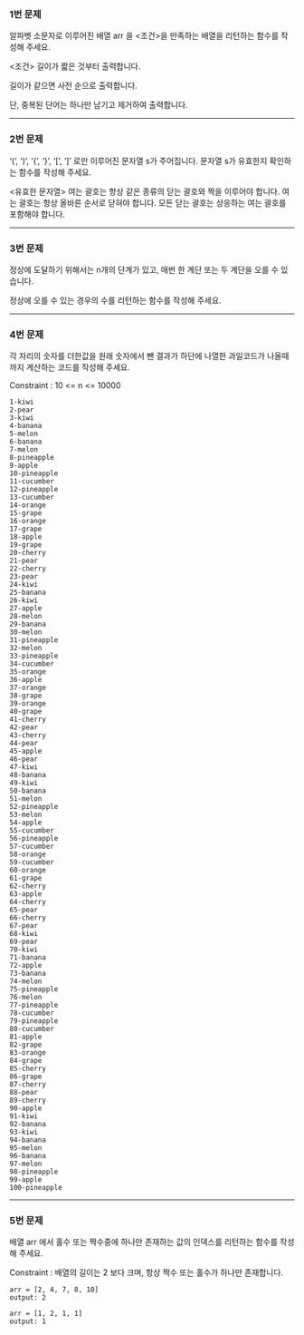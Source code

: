 ### 1번 문제
알파벳 소문자로 이루어진 배열 arr 을 <조건>을 만족하는 배열을 리턴하는 함수를 작성해 주세요.


<조건>
길이가 짧은 것부터 출력합니다.

길이가 같으면 사전 순으로 출력합니다.

단, 중복된 단어는 하나만 남기고 제거하여 출력합니다.

---

### 2번 문제
‘(’, ‘)’, ‘{’, ‘}’, ‘[’, ‘]’ 로만 이루어진 문자열 s가 주어집니다. 문자열  s가 유효한지 확인하는 함수를 작성해 주세요.

<유효한 문자열>
여는 괄호는 항상 같은 종류의 닫는 괄호와 짝을 이루어야 합니다.
여는 괄호는 항상 올바른 순서로 닫혀야 합니다.
모든 닫는 괄호는 상응하는 여는 괄호를 포함해야 합니다.

---

### 3번 문제
정상에 도달하기 위해서는 n개의 단계가 있고, 매번 한 계단 또는 두 계단을 오를 수 있습니다.

정상에 오를 수 있는 경우의 수를 리턴하는 함수를 작성해 주세요.

---

### 4번 문제
각 자리의 숫자를 더한값을 원래 숫자에서 뺀 결과가 하단에 나열한 과일코드가 나올때까지 계산하는 코드를 작성해 주세요.

Constraint : 10 <= n <= 10000

```
1-kiwi
2-pear
3-kiwi
4-banana
5-melon
6-banana
7-melon
8-pineapple
9-apple
10-pineapple
11-cucumber
12-pineapple
13-cucumber
14-orange
15-grape
16-orange
17-grape
18-apple
19-grape
20-cherry
21-pear
22-cherry
23-pear
24-kiwi
25-banana
26-kiwi
27-apple
28-melon
29-banana
30-melon
31-pineapple
32-melon
33-pineapple
34-cucumber
35-orange
36-apple
37-orange
38-grape
39-orange
40-grape
41-cherry
42-pear
43-cherry
44-pear
45-apple
46-pear
47-kiwi
48-banana
49-kiwi
50-banana
51-melon
52-pineapple
53-melon
54-apple
55-cucumber
56-pineapple
57-cucumber
58-orange
59-cucumber
60-orange
61-grape
62-cherry
63-apple
64-cherry
65-pear
66-cherry
67-pear
68-kiwi
69-pear
70-kiwi
71-banana
72-apple
73-banana
74-melon
75-pineapple
76-melon
77-pineapple
78-cucumber
79-pineapple
80-cucumber
81-apple
82-grape
83-orange
84-grape
85-cherry
86-grape
87-cherry
88-pear
89-cherry
90-apple
91-kiwi
92-banana
93-kiwi
94-banana
95-melon
96-banana
97-melon
98-pineapple
99-apple
100-pineapple
```

---

### 5번 문제
배열 arr 에서 홀수 또는 짝수중에 하나만 존재하는 값의 인덱스를 리턴하는 함수를 작성해 주세요.

Constraint : 배열의 길이는 2 보다 크며, 항상 짝수 또는 홀수가 하나만 존재합니다.
```
arr = [2, 4, 7, 8, 10]
output: 2

arr = [1, 2, 1, 1]
output: 1
```